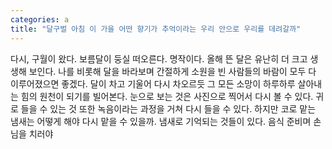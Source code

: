 ```yaml
---
categories: a
title: "달구벌 아침 이 가을 어떤 향기가 추억이라는 우리 안으로 우리를 데려갈까"
---
```

다시, 구월이 왔다. 보름달이 둥실 떠오른다. 명작이다. 올해 뜬 달은 유난히 더 크고 생생해 보인다. 나를 비롯해 달을 바라보며 간절하게 소원을 빈 사람들의 바람이 모두 다 이루어졌으면 좋겠다. 달이 차고 기울어 다시 차오르듯 그 모든 소망이 하루하루 살아내는 힘의 원천이 되기를 빌어본다. 눈으로 보는 것은 사진으로 찍어서 다시 볼 수 있다. 귀로 들을 수 있는 것 또한 녹음이라는 과정을 거쳐 다시 들을 수 있다. 하지만 코로 맡는 냄새는 어떻게 해야 다시 맡을 수 있을까. 냄새로 기억되는 것들이 있다. 음식 준비며 손님을 치러야